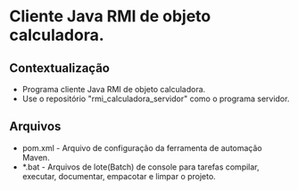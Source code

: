 # Cliente Java RMI de objeto calculadora.

## Contextualização

- Programa cliente Java RMI de objeto calculadora.
- Use o repositório "rmi_calculadora_servidor" como o programa servidor.

## Arquivos

- pom.xml - Arquivo de configuração da ferramenta de automação Maven.
- *.bat - Arquivos de lote(Batch) de console para tarefas compilar, executar, documentar, empacotar e limpar o projeto.